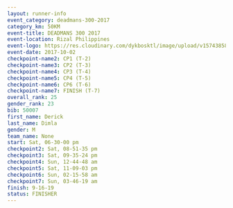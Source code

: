 ```yaml
---
layout: runner-info 
event_category: deadmans-300-2017 
category_km: 50KM 
event-title: DEADMANS 300 2017 
event-location: Rizal Philippines 
event-logo: https://res.cloudinary.com/dykbosktl/image/upload/v1574385898/Logo/2017-DM300-Logo_ljecaw.jpg 
event-date: 2017-10-02 
checkpoint-name2: CP1 (T-2) 
checkpoint-name3: CP2 (T-3) 
checkpoint-name4: CP3 (T-4) 
checkpoint-name5: CP4 (T-5) 
checkpoint-name6: CP6 (T-6) 
checkpoint-name7: FINISH (T-7) 
overall_rank: 25
gender_rank: 23
bib: 50007
first_name: Derick
last_name: Dimla
gender: M
team_name: None
start: Sat, 06-30-00 pm
checkpoint2: Sat, 08-51-35 pm
checkpoint3: Sat, 09-35-24 pm
checkpoint4: Sun, 12-44-48 am
checkpoint5: Sat, 11-09-03 pm
checkpoint6: Sun, 02-15-58 am
checkpoint7: Sun, 03-46-19 am
finish: 9-16-19
status: FINISHER
---
```

